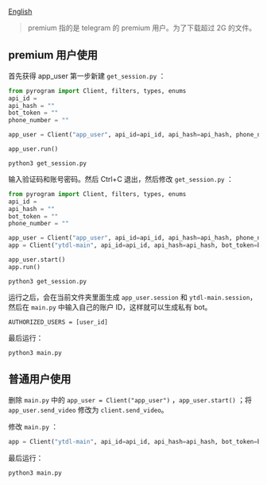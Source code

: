 [English](https://github.com/rule-airport/m3u8DL_tgbot/blob/main/README.md)
> premium 指的是 telegram 的 premium 用户。为了下载超过 2G 的文件。

## premium 用户使用

首先获得 app_user
第一步新建 `get_session.py` ：

```python
from pyrogram import Client, filters, types, enums
api_id = 
api_hash = "" 
bot_token = ""
phone_number = "" 

app_user = Client("app_user", api_id=api_id, api_hash=api_hash, phone_number=phone_number)

app_user.run()
```

```shell
python3 get_session.py
```

输入验证码和账号密码。然后 Ctrl+C 退出，然后修改 `get_session.py` ：

```python
from pyrogram import Client, filters, types, enums
api_id = 
api_hash = "" 
bot_token = ""
phone_number = "" 

app_user = Client("app_user", api_id=api_id, api_hash=api_hash, phone_number=phone_number)
app = Client("ytdl-main", api_id=api_id, api_hash=api_hash, bot_token=bot_token, ipv6=False)

app_user.start()
app.run()

```

```shell
python3 get_session.py
```

运行之后，会在当前文件夹里面生成 `app_user.session` 和 `ytdl-main.session`，然后在 `main.py` 中输入自己的账户 ID，这样就可以生成私有 bot。

`AUTHORIZED_USERS = [user_id]`

最后运行：

```shell
python3 main.py
```

## 普通用户使用

删除 `main.py` 中的 `app_user = Client("app_user")` ，`app_user.start()` ；将 `app_user.send_video` 修改为 `client.send_video`。

修改 `main.py` ：

```python
app = Client("ytdl-main", api_id=api_id, api_hash=api_hash, bot_token=bot_token, ipv6=False)
```

最后运行：

```shell
python3 main.py
```

